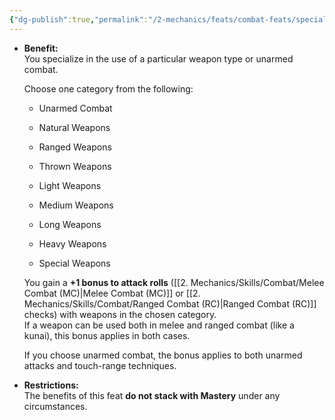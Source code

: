 ```yaml
---
{"dg-publish":true,"permalink":"/2-mechanics/feats/combat-feats/specialist/"}
---
```


- **Benefit:**  
    You specialize in the use of a particular weapon type or unarmed combat.
    
    Choose one category from the following:
    
    - Unarmed Combat
        
    - Natural Weapons
        
    - Ranged Weapons
        
    - Thrown Weapons
        
    - Light Weapons
        
    - Medium Weapons
        
    - Long Weapons
        
    - Heavy Weapons
        
    - Special Weapons
        
    
    You gain a **+1 bonus to attack rolls** ([[2. Mechanics/Skills/Combat/Melee Combat (MC)\|Melee Combat (MC)]] or [[2. Mechanics/Skills/Combat/Ranged Combat (RC)\|Ranged Combat (RC)]] checks) with weapons in the chosen category.  
    If a weapon can be used both in melee and ranged combat (like a kunai), this bonus applies in both cases.
    
    If you choose unarmed combat, the bonus applies to both unarmed attacks and touch-range techniques.
    
- **Restrictions:**  
    The benefits of this feat **do not stack with Mastery** under any circumstances.